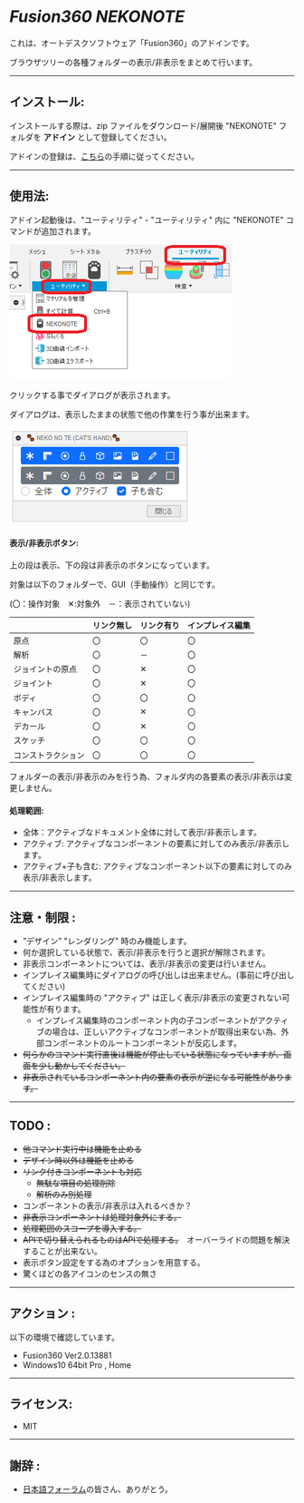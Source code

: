 # ***Fusion360 NEKONOTE***
これは、オートデスクソフトウェア「Fusion360」のアドインです。

ブラウザツリーの各種フォルダーの表示/非表示をまとめて行います。

---

## **インストール**:

インストールする際は、zip ファイルをダウンロード/展開後 "NEKONOTE" フォルダを **アドイン** として登録してください。

アドインの登録は、[こちら](https://kantoku.hatenablog.com/entry/2021/02/15/161734)の手順に従ってください。

---

## **使用法**:

アドイン起動後は、"ユーティリティ" - "ユーティリティ" 内に "NEKONOTE" コマンドが追加されます。

![Alt text](./resources/menu_jpn.png)

クリックする事でダイアログが表示されます。

ダイアログは、表示したままの状態で他の作業を行う事が出来ます。

![Alt text](./resources/dialog_jpn.png)

#### 表示/非表示ボタン:
上の段は表示、下の段は非表示のボタンになっています。

対象は以下のフォルダーで、GUI（手動操作）と同じです。

(〇：操作対象　✕:対象外　－：表示されていない)

|   | リンク無し | リンク有り | インプレイス編集 |
| ------------- | ------------- | ------------- | ------------- |
| 原点 | 〇 | 〇 | 〇 |
| 解析 | 〇 | － | 〇 |
| ジョイントの原点 | 〇 | ✕ | 〇 |
| ジョイント | 〇 | ✕ | 〇 |
| ボディ | 〇 | 〇 | 〇 |
| キャンバス | 〇 | ✕| 〇 |
| デカール | 〇 | ✕| 〇 |
| スケッチ | 〇 | 〇 | 〇 |
| コンストラクション | 〇 | 〇 | 〇 |


フォルダーの表示/非表示のみを行う為、フォルダ内の各要素の表示/非表示は変更しません。

#### 処理範囲:

+ 全体：アクティブなドキュメント全体に対して表示/非表示します。
+ アクティブ: アクティブなコンポーネントの要素に対してのみ表示/非表示します。
+ アクティブ+子も含む: アクティブなコンポーネント以下の要素に対してのみ表示/非表示します。

---

## **注意・制限** :

+ ”デザイン” "レンダリング" 時のみ機能します。
+ 何か選択している状態で、表示/非表示を行うと選択が解除されます。
+ 非表示コンポーネントについては、表示/非表示の変更は行いません。
+ インプレイス編集時にダイアログの呼び出しは出来ません。(事前に呼び出してください)
+ インプレイス編集時の "アクティブ" は正しく表示/非表示の変更されない可能性が有ります。
  + インプレイス編集時のコンポーネント内の子コンポーネントがアクティブの場合は、正しいアクティブなコンポーネントが取得出来ない為、外部コンポーネントのルートコンポーネントが反応します。
+ ~~何らかのコマンド実行直後は機能が停止している状態になっていますが、画面を少し動かしてください。~~
+ ~~非表示されているコンポーネント内の要素の表示が逆になる可能性があります。~~

---

## **TODO** :

+ ~~他コマンド実行中は機能を止める~~
+ ~~デザイン時以外は機能を止める~~
+ ~~リンク付きコンポーネントも対応~~
  + ~~無駄な項目の処理削除~~
  + ~~解析のみ別処理~~
+ コンポーネントの表示/非表示は入れるべきか？
+ ~~非表示コンポーネントは処理対象外にする。~~
+ ~~処理範囲のスコープを導入する。~~
+ ~~APIで切り替えられるものはAPIで処理する。~~　オーバーライドの問題を解決することが出来ない。
+ 表示ボタン設定をする為のオプションを用意する。
+ 驚くほどの各アイコンのセンスの無さ

---

## **アクション** :

以下の環境で確認しています。

- Fusion360 Ver2.0.13881
- Windows10 64bit Pro , Home

---

## **ライセンス**:
- MIT

---

## **謝辞** :

- [日本語フォーラム](https://forums.autodesk.com/t5/fusion-360-ri-ben-yu/bd-p/707)の皆さん、ありがとう。

